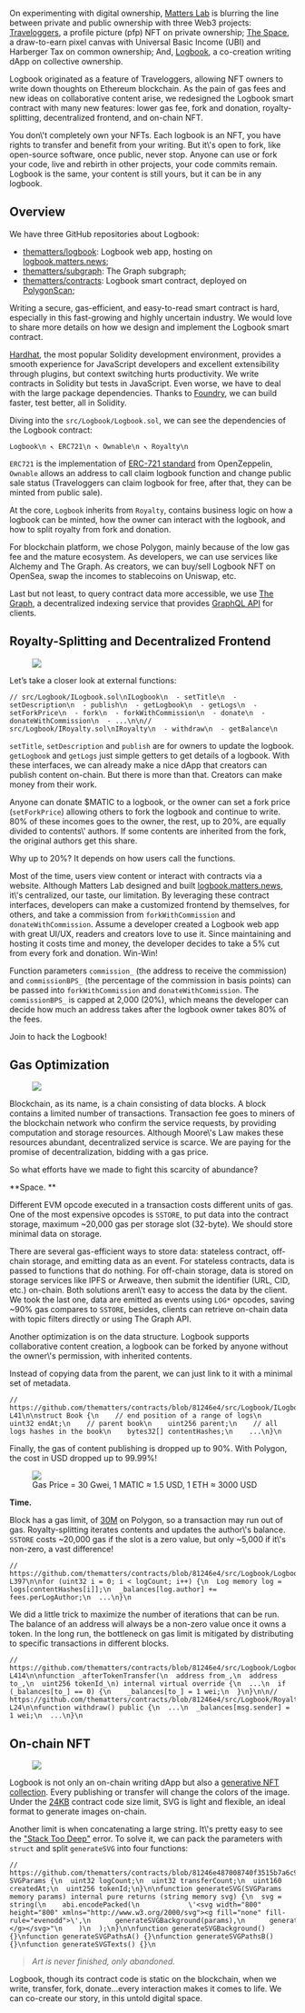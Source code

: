 <!-- https://matters.news/@robertu/260365-a-deep-dive-into-logbook-smart-contract-bafyreigssjvbw3vhcolweg3odb7522lajfw5xupxw77pzbuy7l2zuaf7tq -->

On experimenting with digital ownership, [Matters Lab](https://matters-lab.io/) is blurring the line between private and public ownership with three Web3 projects: [Traveloggers](https://traveloggers.matters.news/), a profile picture (pfp) NFT on private ownership; [The Space](https://twitter.com/thespace2022), a draw-to-earn pixel canvas with Universal Basic Income (UBI) and Harberger Tax on common ownership; And, [Logbook](https://logbook.matters.news/), a co-creation writing dApp on collective ownership.

Logbook originated as a feature of Traveloggers, allowing NFT owners to write down thoughts on Ethereum blockchain. As the pain of gas fees and new ideas on collaborative content arise, we redesigned the Logbook smart contract with many new features: lower gas fee, fork and donation, royalty-splitting, decentralized frontend, and on-chain NFT. 

You don\\'t completely own your NFTs. Each logbook is an NFT, you have rights to transfer and benefit from your writing. But it\\'s open to fork, like open-source software, once public, never stop. Anyone can use or fork your code, live and rebirth in other projects, your code commits remain. Logbook is the same, your content is still yours, but it can be in any logbook.

## Overview

We have three GitHub repositories about Logbook:

* [thematters/logbook](https://github.com/thematters/logbook): Logbook web app, hosting on [logbook.matters.news](https://logbook.matters.news/);
* [thematters/subgraph](https://github.com/thematters/subgraphs): The Graph subgraph;
* [thematters/contracts](https://github.com/thematters/contracts): Logbook smart contract, deployed on [PolygonScan](https://polygonscan.com/address/0xcdf8d568ec808de5fcbb35849b5bafb5d444d4c0);

Writing a secure, gas-efficient, and easy-to-read smart contract is hard, especially in this fast-growing and highly uncertain industry. We would love to share more details on how we design and implement the Logbook smart contract. 

[Hardhat](https://hardhat.org/), the most popular Solidity development environment, provides a smooth experience for JavaScript developers and excellent extensibility through plugins, but context switching hurts productivity. We write contracts in Solidity but tests in JavaScript. Even worse, we have to deal with the large package dependencies. Thanks to [Foundry](https://github.com/gakonst/foundry/), we can build faster, test better, all in Solidity.

Diving into the `src/Logbook/Logbook.sol`, we can see the dependencies of the Logbook contract:

    Logbook\n ↖ ERC721\n ↖ Ownable\n ↖ Royalty\n

`ERC721` is the implementation of [ERC-721 standard](https://eips.ethereum.org/EIPS/eip-721) from OpenZeppelin, `Ownable` allows an address to call claim logbook function and change public sale status (Traveloggers can claim logbook for free, after that, they can be minted from public sale).

At the core, `Logbook` inherits from `Royalty`, contains business logic on how a logbook can be minted, how the owner can interact with the logbook, and how to split royalty from fork and donation.

For blockchain platform, we chose Polygon, mainly because of the low gas fee and the mature ecosystem. As developers, we can use services like Alchemy and The Graph. As creators, we can buy/sell Logbook NFT on OpenSea, swap the incomes to stablecoins on Uniswap, etc.

Last but not least, to query contract data more accessible, we use [The Graph](https://thegraph.com/), a decentralized indexing service that provides [GraphQL API](https://thegraph.com/hosted-service/subgraph/thematters/logbook) for clients.

## Royalty-Splitting and Decentralized Frontend

<figure class="image"><img src="https://assets.matters.news/embed/03bf3151-d46c-4c16-860b-2373fd15d21d.png" data-asset-id="03bf3151-d46c-4c16-860b-2373fd15d21d"><figcaption><span></span></figcaption></figure>

Let’s take a closer look at external functions:

    // src/Logbook/ILogbook.sol\nILogbook\n  - setTitle\n  - setDescription\n  - publish\n  - getLogbook\n  - getLogs\n  - setForkPrice\n  - fork\n  - forkWithCommission\n  - donate\n  - donateWithCommission\n  - ...\n\n// src/Logbook/IRoyalty.sol\nIRoyalty\n  - withdraw\n  - getBalance\n

`setTitle`, `setDescription` and `publish` are for owners to update the logbook. `getLogbook` and `getLogs` just simple getters to get details of a logbook. With these interfaces, we can already make a nice dApp that creators can publish content on-chain. But there is more than that. Creators can make money from their work.

Anyone can donate $MATIC to a logbook, or the owner can set a fork price (`setForkPrice`) allowing others to fork the logbook and continue to write. 80% of these incomes goes to the owner, the rest, up to 20%, are equally divided to contents\\' authors. If some contents are inherited from the fork, the original authors get this share.

Why up to 20%? It depends on how users call the functions. 

Most of the time, users view content or interact with contracts via a website. Although Matters Lab designed and built [logbook.matters.news](https://logbook.matters.news/), it\\'s centralized, our taste, our limitation. By leveraging these contract interfaces, developers can make a customized frontend by themselves, for others, and take a commission from `forkWithCommission` and `donateWithCommission`. Assume a developer created a Logbook web app with great UI/UX, readers and creators love to use it. Since maintaining and hosting it costs time and money, the developer decides to take a 5% cut from every fork and donation. Win-Win!

Function parameters `commission_` (the address to receive the commission) and `commissionBPS_` (the percentage of the commission in basis points) can be passed into `forkWithCommission` and `donateWithCommission`. The `commissionBPS_` is capped at 2,000 (20%), which means the developer can decide how much an address takes after the logbook owner takes 80% of the fees.

Join to hack the Logbook!

## Gas Optimization

<figure class="image"><img src="https://assets.matters.news/embed/9153f9ef-8570-4cb4-99d7-37ec649bd5fd.png" data-asset-id="9153f9ef-8570-4cb4-99d7-37ec649bd5fd"><figcaption><span></span></figcaption></figure>

Blockchain, as its name, is a chain consisting of data blocks. A block contains a limited number of transactions. Transaction fee goes to miners of the blockchain network who confirm the service requests, by providing computation and storage resources. Although Moore\\'s Law makes these resources abundant, decentralized service is scarce. We are paying for the promise of decentralization, bidding with a gas price.

So what efforts have we made to fight this scarcity of abundance?

**Space. **

Different EVM opcode executed in a transaction costs different units of gas. One of the most expensive opcodes is `SSTORE`, to put data into the contract storage, maximum \~20,000 gas per storage slot (32-byte). We should store minimal data on storage.

There are several gas-efficient ways to store data: stateless contract, off-chain storage, and emitting data as an event. For stateless contracts, data is passed to functions that do nothing. For off-chain storage, data is stored on storage services like IPFS or Arweave, then submit the identifier (URL, CID, etc.) on-chain. Both solutions aren\\'t easy to access the data by the client. We took the last one, data are emitted as events using `LOG*` opcodes, saving \~90% gas compares to `SSTORE`, besides, clients can retrieve on-chain data with topic filters directly or using The Graph API.

Another optimization is on the data structure. Logbook supports collaborative content creation, a logbook can be forked by anyone without the owner\\'s permission, with inherited contents.

Instead of copying data from the parent, we can just link to it with a minimal set of metadata.

    // https://github.com/thematters/contracts/blob/81246e4/src/Logbook/ILogbook.sol#L26-L41\n\nstruct Book {\n    // end position of a range of logs\n    uint32 endAt;\n    // parent book\n    uint256 parent;\n    // all logs hashes in the book\n    bytes32[] contentHashes;\n    ...\n}\n

Finally, the gas of content publishing is dropped up to 90%. With Polygon, the cost in USD dropped up to 99.99%!

<figure class="image"><img src="https://assets.matters.news/embed/9883b543-fff2-4b06-8aa7-89ceaa40faca.png" data-asset-id="9883b543-fff2-4b06-8aa7-89ceaa40faca"><figcaption><span>Gas Price = 30 Gwei, 1 MATIC ≈ 1.5 USD, 1 ETH ≈ 3000 USD</span></figcaption></figure>

**Time.**

Block has a gas limit, of [30M](https://polygonscan.com/blocks) on Polygon, so a transaction may run out of gas. Royalty-splitting iterates contents and updates the author\\'s balance. `SSTORE` costs \~20,000 gas if the slot is a zero value, but only \~5,000 if it\\'s non-zero, a vast difference!

    // https://github.com/thematters/contracts/blob/81246e4/src/Logbook/Logbook.sol#L387-L397\n\nfor (uint32 i = 0; i < logCount; i++) {\n  Log memory log = logs[contentHashes[i]];\n  _balances[log.author] += fees.perLogAuthor;\n  ...\n}\n

We did a little trick to maximize the number of iterations that can be run. The balance of an address will always be a non-zero value once it owns a token. In the long run, the bottleneck on gas limit is mitigated by distributing to specific transactions in different blocks. 

    // https://github.com/thematters/contracts/blob/81246e4/src/Logbook/Logbook.sol#L401-L414\n\nfunction _afterTokenTransfer(\n  address from_,\n  address to_,\n  uint256 tokenId_\n) internal virtual override {\n  ...\n  if (_balances[to_] == 0) {\n    _balances[to_] = 1 wei;\n  }\n}\n\n// https://github.com/thematters/contracts/blob/81246e4/src/Logbook/Royalty.sol#L12-L24\n\nfunction withdraw() public {\n  ...\n  _balances[msg.sender] = 1 wei;\n  ...\n}\n

## On-chain NFT

<figure class="image"><img src="https://assets.matters.news/embed/69094df5-8447-443f-a4b6-3ecc760cfeb6.gif" data-asset-id="69094df5-8447-443f-a4b6-3ecc760cfeb6"><figcaption><span></span></figcaption></figure>

Logbook is not only an on-chain writing dApp but also a [generative NFT collection](https://opensea.io/collection/traveloggers-logbook). Every publishing or transfer will change the colors of the image. Under the [24KB](https://eips.ethereum.org/EIPS/eip-170) contract code size limit, SVG is light and flexible, an ideal format to generate images on-chain.

Another limit is when concatenating a large string. It\\'s pretty easy to see the ["Stack Too Deep"](https://soliditydeveloper.com/stacktoodeep) error. To solve it, we can pack the parameters with `struct` and split `generateSVG` into four functions:

    // https://github.com/thematters/contracts/blob/81246e487008740f3515b7a6c91c7c43b58262dd/src/Logbook/NFTSVG.sol\n\nstruct SVGParams {\n  uint32 logCount;\n  uint32 transferCount;\n  uint160 createdAt;\n  uint256 tokenId;\n}\n\nfunction generateSVG(SVGParams memory params) internal pure returns (string memory svg) {\n  svg = string(\n    abi.encodePacked(\n            \'<svg width="800" height="800" xmlns="http://www.w3.org/2000/svg"><g fill="none" fill-rule="evenodd">\',\n      generateSVGBackground(params),\n      generateSVGPathsA(params),\n      generateSVGPathsB(params),\n      generateSVGTexts(params),\n      "</g></svg>"\n    )\n  );\n}\n\nfunction generateSVGBackground() {}\nfunction generateSVGPathsA() {}\nfunction generateSVGPathsB() {}\nfunction generateSVGTexts() {}\n

> _Art is never finished, only abandoned._

Logbook, though its contract code is static on the blockchain, when we write, transfer, fork, donate…every interaction makes it comes to life. We can co-create our story, in this untold digital space.
